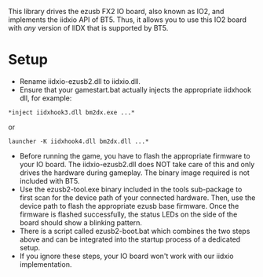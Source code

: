 This library drives the ezusb FX2 IO board, also known as IO2, and implements the iidxio API of BT5.
Thus, it allows you to use this IO2 board with *any* version of IIDX that is supported by BT5.

# Setup

- Rename iidxio-ezusb2.dll to iidxio.dll.
- Ensure that your gamestart.bat actually injects the appropriate iidxhook dll, for example:

```
*inject iidxhook3.dll bm2dx.exe ...*
```

or

```
launcher -K iidxhook4.dll bm2dx.dll ...*
```

- Before running the game, you have to flash the appropriate firmware to your IO board. The
  iidxio-ezusb2.dll does NOT take care of this and only drives the hardware during gameplay. The
  binary image required is not included with BT5.
- Use the ezusb2-tool.exe binary included in the tools sub-package to first scan for the device path
  of your connected hardware. Then, use the device path to flash the appropriate ezusb base
  firmware. Once the firmware is flashed successfully, the status LEDs on the side of the board
  should show a blinking pattern.
- There is a script called ezusb2-boot.bat which combines the two steps above and can be integrated
  into the startup process of a dedicated setup.
- If you ignore these steps, your IO board won't work with our iidxio implementation.
